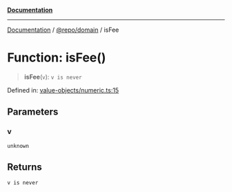 [**Documentation**](../../../README.md)

***

[Documentation](../../../README.md) / [@repo/domain](../README.md) / isFee

# Function: isFee()

> **isFee**(`v`): `v is never`

Defined in: [value-objects/numeric.ts:15](https://github.com/o3osatoshi/experiment/blob/5bd7d1b2e07e346ab8abb44ddf7730e7fe84cf4f/packages/domain/src/value-objects/numeric.ts#L15)

## Parameters

### v

`unknown`

## Returns

`v is never`

